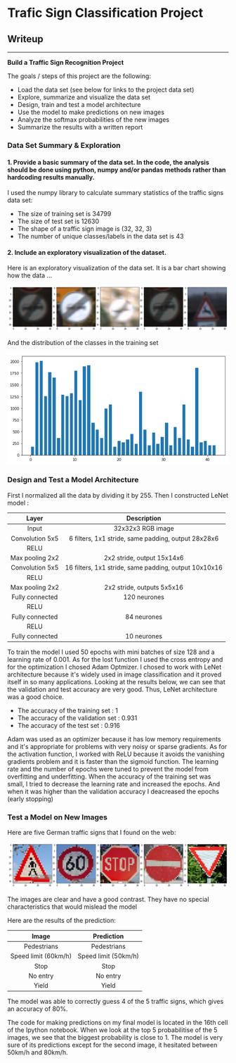 # **Trafic Sign Classification Project** 

## Writeup

---

**Build a Traffic Sign Recognition Project**

The goals / steps of this project are the following:
* Load the data set (see below for links to the project data set)
* Explore, summarize and visualize the data set
* Design, train and test a model architecture
* Use the model to make predictions on new images
* Analyze the softmax probabilities of the new images
* Summarize the results with a written report


[//]: # (Image References)

[image1]: ./examples/index.png "Visualization"
[image2]: ./examples/index1.png "Grayscaling"
[image3]: ./examples/index3.png "Random Noise"


### Data Set Summary & Exploration

#### 1. Provide a basic summary of the data set. In the code, the analysis should be done using python, numpy and/or pandas methods rather than hardcoding results manually.

I used the numpy library to calculate summary statistics of the traffic
signs data set:

* The size of training set is 34799
* The size of test set is 12630
* The shape of a traffic sign image is (32, 32, 3)
* The number of unique classes/labels in the data set is 43


#### 2. Include an exploratory visualization of the dataset.

Here is an exploratory visualization of the data set. It is a bar chart showing how the data ...

![alt text][image1]

And the distribution of the classes in the training set

![alt text][image2]

### Design and Test a Model Architecture

First I normalized all the data by dividing it by 255. Then I constructed LeNet model :


| Layer         		|     Description	        					       | 
|:---------------------:|:---------------------------------------------:       | 
| Input         		| 32x32x3 RGB image   							       | 
| Convolution 5x5     	| 6 filters, 1x1 stride, same padding, output 28x28x6  |
| RELU					|												       |
| Max pooling 2x2	  	| 2x2 stride, output 15x14x6				           |
| Convolution 5x5     	| 16 filters, 1x1 stride, same padding, output 10x10x16|
| RELU					|												       |
| Max pooling 2x2    	| 2x2 stride,  outputs 5x5x16 				           |
| Fully connected     	| 120 neurones 	                                       |
| RELU					|												       |
| Fully connected    	| 84 neurones				                           |
| RELU					|												       |
| Fully connected		| 10 neurones										   |

To train the model I used 50 epochs with mini batches of size 128 and a learning rate of 0.001. As for the lost function I used the cross entropy and for the optimization I chosed Adam Optmizer. 
I chosed to work with LeNet architecture because it's widely used in image classification and it proved itself in so many applications. Looking at the results below, we can see that the validation and test accuracy are very good. Thus, LeNet architecture was a good choice.
* The accuracy of the training set : 1
* The accuracy of the validation set : 0.931
* The accuracy of the test set : 0.916

Adam was used as an optimizer because it has low memory requirements and it's appropriate for problems with very noisy or sparse gradients. As for the activation function, I worked with ReLU because it avoids the vanishing gradients problem and it is faster than the sigmoid function.
The learning rate and the number of epochs were tuned to prevent the model from overfitting and underfitting. When the accuracy of the training set was small, I tried to decrease the learning rate and increased the epochs. And when it was higher than the validation accuracy I deacreased the epochs (early stopping)


### Test a Model on New Images

Here are five German traffic signs that I found on the web:

![alt text][image3]

The images are clear and have a good contrast. They have no special characteristics that would mislead the model 

Here are the results of the prediction:

| Image			        |     Prediction	        					| 
|:---------------------:|:---------------------------------------------:| 
| Pedestrians      		| Pedestrians   								| 
| Speed limit (60km/h)  | Speed limit (50km/h) 				            |
| Stop					| Stop											|
| No entry      		| No entry			 				            |
| Yield			        | Yield    						             	|


The model was able to correctly guess 4 of the 5 traffic signs, which gives an accuracy of 80%.

The code for making predictions on my final model is located in the 16th cell of the Ipython notebook.
When we look at the top 5 probabilitise of the 5 images, we see that the biggest probability is close to 1. The model is very sure of its predictions except for the second image, it hesitated between 50km/h and 80km/h.

